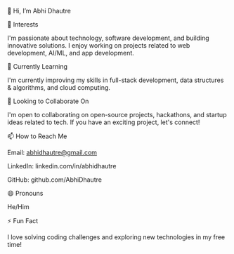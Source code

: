 👋 Hi, I’m Abhi Dhautre

👀 Interests

I'm passionate about technology, software development, and building innovative solutions. I enjoy working on projects related to web development, AI/ML, and app development.

🌱 Currently Learning

I'm currently improving my skills in full-stack development, data structures & algorithms, and cloud computing.

💞️ Looking to Collaborate On

I'm open to collaborating on open-source projects, hackathons, and startup ideas related to tech. If you have an exciting project, let's connect!

📫 How to Reach Me

Email: abhidhautre@gmail.com

LinkedIn: linkedin.com/in/abhidhautre

GitHub: github.com/AbhiDhautre

😄 Pronouns

He/Him

⚡ Fun Fact

I love solving coding challenges and exploring new technologies in my free time!

